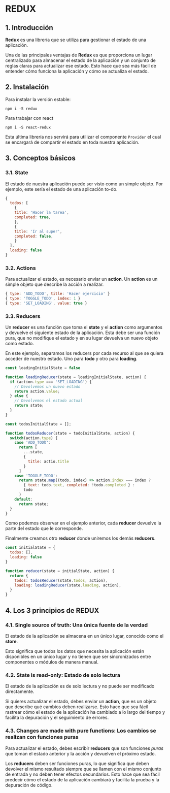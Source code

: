 # REDUX

## 1. Introducción

**Redux** es una librería que se utiliza para gestionar el estado de una aplicación.

Una de las principales ventajas de **Redux** es que proporciona un lugar centralizado para almacenar el estado de la aplicación y un conjunto de reglas claras para actualizar ese estado. Esto hace que sea más fácil de entender cómo funciona la aplicación y cómo se actualiza el estado.

## 2. Instalación

Para instalar la versión estable:

`npm i -S redux`

Para trabajar con react

`npm i -S react-redux`

Esta última librería nos servirá para utilizar el componente `Provider` el cual se encargará de compartir el estado en toda nuestra aplicación.

## 3. Conceptos básicos

### 3.1. State

El estado de nuestra aplicación puede ser visto como un simple objeto.
Por ejemplo, este sería el estado de una aplicación to-do.

```js
{
  todos: [
    {
    title: 'Hacer la tarea',
    completed: true,
    },
    {
    title: 'Ir al super',
    completed: false,
    }
  ],
  loading: false
}
```

### 3.2. Actions

Para actualizar el estado, es necesario enviar un **action**.
Un **action** es un simple objeto que describe la acción a realizar.

```js
{ type: 'ADD_TODO', title: 'Hacer ejercicio' }
{ type: 'TOGGLE_TODO', index: 1 }
{ type: 'SET_LOADING', value: true }
```

### 3.3. Reducers

Un **reducer** es una función que toma el **state** y el **action** como argumentos y devuelve el siguiente estado de la aplicación.
Esta debe ser una función pura, que no modifique el estado y en su lugar devuelva un nuevo objeto como estado.

En este ejemplo, separamos los reducers por cada recurso al que se quiera acceder de nuestro estado. Uno para **todo** y otro para **loading**.

```js
const loadingInitialState = false

function loadingReducer(state = loadingInitialState, action) {
  if (action.type === 'SET_LOADING') {
    // Devolvemos un nuevo estado
    return action.value;
  } else {
    // Devolvemos el estado actual
    return state;
  }
}

const todosInitialState = [];

function todosReducer(state = todoInitialState, action) {
  switch(action.type) {
    case 'ADD_TODO':
      return [
        ...state,
        {
          title: actio.title
        }
      ]
    case 'TOGGLE_TODO':
      return state.map((todo, index) => action.index === index ?
        { text: todo.text, completed: !todo.completed } :
        todo
      )
    default:
      return state;
  }
}
```

Como podemos observar en el ejemplo anterior, cada **reducer** devuelve la parte del estado que le corresponde.

Finalmente creamos otro **reducer** donde uniremos los demás **reducers**.

```js
const initialState = {
  todos: [],
  loading: false
}

function reducer(state = initialState, action) {
  return {
    todos: todosReducer(state.todos, action),
    loading: loadingReducer(state.loading, action),
  }
}
```

## 4. Los 3 principios de REDUX

### 4.1. Single source of truth: Una única fuente de la verdad

El estado de la aplicación se almacena en un único lugar, conocido como el **store**.

Esto significa que todos los datos que necesita la aplicación están disponibles en un único lugar y no tienen que ser sincronizados entre componentes o módulos de manera manual.

### 4.2. State is read-only: Estado de solo lectura

El estado de la aplicación es de solo lectura y no puede ser modificado directamente.

Si quieres actualizar el estado, debes enviar un **action**, que es un objeto que describe qué cambios deben realizarse. Esto hace que sea fácil rastrear cómo el estado de la aplicación ha cambiado a lo largo del tiempo y facilita la depuración y el seguimiento de errores.

### 4.3. Changes are made with pure functions: Los cambios se realizan con funciones puras

Para actualizar el estado, debes escribir **reducers** que son funciones *puras* que toman el estado anterior y la acción y devuelven el próximo estado.

Los **reducers** deben ser funciones puras, lo que significa que deben devolver el mismo resultado siempre que se llamen con el mismo conjunto de entrada y no deben tener efectos secundarios. Esto hace que sea fácil predecir cómo el estado de la aplicación cambiará y facilita la prueba y la depuración de código.
